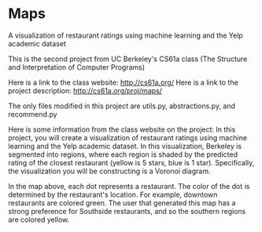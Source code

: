 # Maps
A visualization of restaurant ratings using machine learning and the Yelp academic dataset

This is the second project from UC Berkeley's CS61a class (The Structure and Interpretation of Computer Programs) 

Here is a link to the class website: http://cs61a.org/
Here is a link to the project description: http://cs61a.org/proj/maps/

The only files modified in this project are utils.py, abstractions.py, and recommend.py

Here is some information from the class website on the project: 
In this project, you will create a visualization of restaurant ratings using machine learning and the Yelp academic dataset. In this visualization, Berkeley is segmented into regions, where each region is shaded by the predicted rating of the closest restaurant (yellow is 5 stars, blue is 1 star). Specifically, the visualization you will be constructing is a Voronoi diagram.

In the map above, each dot represents a restaurant. The color of the dot is determined by the restaurant's location. For example, downtown restaurants are colored green. The user that generated this map has a strong preference for Southside restaurants, and so the southern regions are colored yellow.
